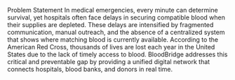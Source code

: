 Problem Statement
In medical emergencies, every minute can determine survival, yet hospitals often face delays in securing compatible blood when their supplies are depleted. These delays are intensified by fragmented communication, manual outreach, and the absence of a centralized system that shows where matching blood is currently available. According to the American Red Cross, thousands of lives are lost each year in the United States due to the lack of timely access to blood. BloodBridge addresses this critical and preventable gap by providing a unified digital network that connects hospitals, blood banks, and donors in real time.
